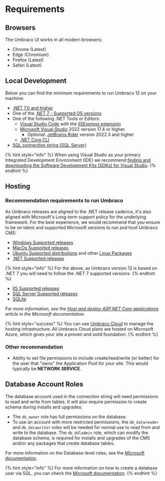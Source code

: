 # Requirements

## Browsers

The Umbraco UI works in all modern browsers:

* Chrome (Latest)
* Edge (Chromium)
* Firefox (Latest)
* Safari (Latest)

## Local Development

Below you can find the minimum requirements to run Umbraco 12 on your machine:

* [.NET 7.0 and higher](https://dotnet.microsoft.com/en-us/download/dotnet/7.0)
* One of the [.NET 7 - Supported OS versions](https://github.com/dotnet/core/blob/main/release-notes/7.0/supported-os.md)
* One of the following .NET Tools or Editors:
  * [Visual Studio Code](https://code.visualstudio.com/) with the [IISExpress extension](https://marketplace.visualstudio.com/items?itemName=warren-buckley.iis-express)
  * [Microsoft Visual Studio](https://www.visualstudio.com/) 2022 version 17.4 or higher.
    * Optional: [JetBrains Rider](https://www.jetbrains.com/rider) version 2022.3 and higher
  * [.NET Core CLI](install/install-umbraco-with-templates.md)
* [SQL connection string (SQL Server)](../../reference/configuration/connectionstringssettings.md)

{% hint style="info" %}
When using Visual Studio as your primary Integrated Development Environment (IDE) we recommend [finding and downloading the Software Development Kits (SDKs) for Visual Studio](https://dotnet.microsoft.com/en-us/download/visual-studio-sdks).
{% endhint %}

## Hosting

### Recommendation requirements to run Umbraco

As Umbraco releases are aligned to the .NET release cadence, it's also aligned with Microsoft's Long-term support policy for the underlying framework. For the best experience, we would recommend that you ensure to be on latest and supported Microsoft versions to run and host Umbraco CMS:

* [Windows Supported releases](https://learn.microsoft.com/en-us/dotnet/core/install/windows?tabs=net70#supported-releases)
* [MacOs Supported releases](https://learn.microsoft.com/en-us/dotnet/core/install/macos#supported-releases)
* [Ubuntu Supported distributions](https://learn.microsoft.com/en-us/dotnet/core/install/linux-ubuntu#supported-distributions) and other [Linux Packages](https://learn.microsoft.com/en-us/dotnet/core/install/linux#packages)
* [.NET Supported releases](https://dotnet.microsoft.com/en-us/platform/support/policy)

{% hint style="info" %}
For the above, as Umbraco version 12 is based on .NET 7 you will need to follow the .NET 7 supported versions.
{% endhint %}

* [IIS Supported releases](https://learn.microsoft.com/en-us/lifecycle/products/internet-information-services-iis)
* [SQL Server Supported releases](https://learn.microsoft.com/en-us/sql/sql-server/end-of-support/sql-server-end-of-support-overview?view=sql-server-ver16#lifecycle-dates)
* [SQLite](https://www.sqlite.org/index.html)

_For more information, see the_ [_Host and deploy ASP.NET Core applications_](https://learn.microsoft.com/en-us/aspnet/core/host-and-deploy/?view=aspnetcore-7.0) _article in the Microsoft documentation._

{% hint style="success" %}
You can use [Umbraco Cloud](https://umbraco.com/products/umbraco-cloud/) to manage the hosting infrastructure. All Umbraco Cloud plans are hosted on Microsoft Azure, which gives your site a proven and solid foundation.
{% endhint %}

### Other recommendation

* Ability to set file permissions to include create/read/write (or better) for the user that "owns" the Application Pool for your site. This would typically be **NETWORK SERVICE**.

## Database Account Roles

The database account used in the connection string will need permissions to read and write from tables. It will also require permission to create schema during installs and upgrades:

* The `db_owner` role has full permissions on the database.
* To use an account with more restricted permissions, the `db_datareader` and `db_datawriter` roles will be needed for normal use to read from and write to the database. The `db_ddladmin` role, which can modify the database schema, is required for installs and upgrades of the CMS and/or any packages that create database tables.

For more information on the Database-level roles, see the [Microsoft documentation](https://docs.microsoft.com/en-us/sql/relational-databases/security/authentication-access/database-level-roles?view=sql-server-ver16#fixed-database-roles).

{% hint style="info" %}
For more information on how to create a database user via SQL, you can check the [Microsoft documentation](https://learn.microsoft.com/en-us/sql/relational-databases/security/authentication-access/database-level-roles?view=sql-server-ver16#a--adding-a-user-to-a-database-level-role).
{% endhint %}
